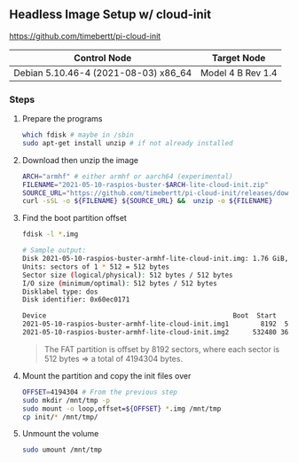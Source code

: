 ## Headless Image Setup w/ cloud-init

https://github.com/timebertt/pi-cloud-init

|Control Node|Target Node|
|---|---|
|Debian 5.10.46-4 (2021-08-03) x86_64|Model 4 B Rev 1.4|

### Steps

1. Prepare the programs
    ```bash
    which fdisk # maybe in /sbin
    sudo apt-get install unzip # if not already installed
    ```
1. Download then unzip the image
    ```bash
    ARCH="armhf" # either armhf or aarch64 (experimental)
    FILENAME="2021-05-10-raspios-buster-$ARCH-lite-cloud-init.zip"
    SOURCE_URL="https://github.com/timebertt/pi-cloud-init/releases/download/2021-05-10/${FILENAME}"
    curl -sSL -o ${FILENAME} ${SOURCE_URL} &&  unzip -o ${FILENAME}
    ```
1. Find the boot partition offset
    ```bash
    fdisk -l *.img

    # Sample output:
    Disk 2021-05-10-raspios-buster-armhf-lite-cloud-init.img: 1.76 GiB, 1887436800 bytes, 3686400 sectors
    Units: sectors of 1 * 512 = 512 bytes
    Sector size (logical/physical): 512 bytes / 512 bytes
    I/O size (minimum/optimal): 512 bytes / 512 bytes
    Disklabel type: dos
    Disk identifier: 0x60ec0171

    Device                                               Boot  Start     End Sectors  Size Id Type
    2021-05-10-raspios-buster-armhf-lite-cloud-init.img1        8192  532479  524288  256M  c W95 FAT32 (LBA)
    2021-05-10-raspios-buster-armhf-lite-cloud-init.img2      532480 3686399 3153920  1.5G 83 Linux
    ```
    >The FAT partition is offset by 8192 sectors, where each sector is 512 bytes => a total of 4194304 bytes.
1. Mount the partition and copy the init files over
    ```bash
    OFFSET=4194304 # From the previous step
    sudo mkdir /mnt/tmp -p
    sudo mount -o loop,offset=${OFFSET} *.img /mnt/tmp
    cp init/* /mnt/tmp/
    ```
1. Unmount the volume
    ```bash
    sudo umount /mnt/tmp
    ```
